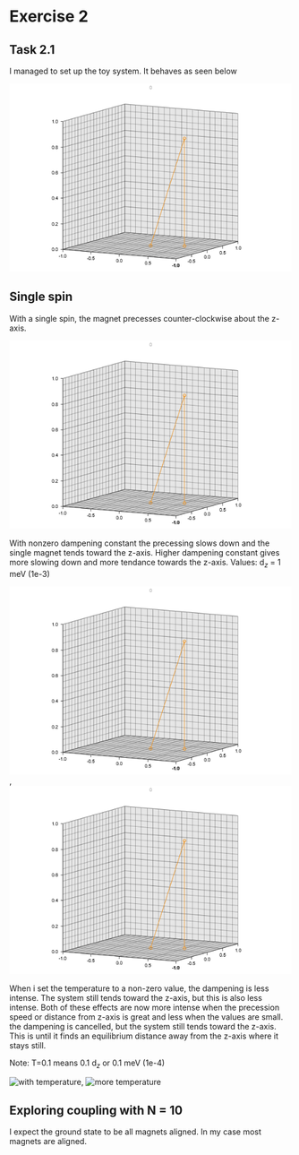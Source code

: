 # Exercise 2

## Task 2.1

I managed to set up the toy system. It behaves as seen below

![toy_system.gif](toy_system.gif)

## Single spin

With a single spin, the magnet precesses counter-clockwise about the z-axis.

![gif of precessing](2.1_T=0.0,a=0.0.gif)

With nonzero dampening constant the precessing slows down and the single magnet tends toward the z-axis. Higher dampening constant gives more slowing down and more tendance towards the z-axis. Values: d$_z$ = 1 meV (1e-3)

![some dampening](2.1_T=0.0,a=0.1.gif), ![more dampening](2.1_T=0.0,a=0.5.gif)

When i set the temperature to a non-zero value, the dampening is less intense. The system still tends toward the z-axis, but this is also less intense. Both of these effects are now more intense when the precession speed or distance from z-axis is great and less when the values are small.
the dampening is cancelled, but the system still tends toward the z-axis. This is until it finds an equilibrium distance away from the z-axis where it stays still. 

Note: T=0.1 means 0.1 d$_z$ or 0.1 meV (1e-4)

![with temperature](2.1_T=0.1,a=0.1.gif), ![more temperature](2.1_T=0.5,a=0.1.gif)

## Exploring coupling with N = 10

I expect the ground state to be all magnets aligned. In my case most magnets are aligned.

